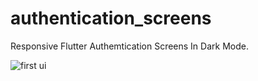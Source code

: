 # authentication_screens

Responsive Flutter Authemtication Screens In Dark Mode.


![first ui](https://user-images.githubusercontent.com/43494882/109967973-c5f88980-7cfa-11eb-84b1-40fc58773d7f.png)


